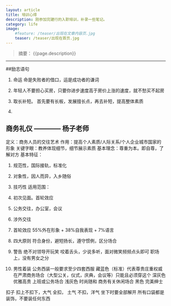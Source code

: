 ```yaml
---
layout: article
title: 培训心得
description: 刚参加完建行的入职培训，补录一些笔记。
category: life
image:
    #feature: /teaser/出现在文章内容页.jpg
    teaser: /teaser/出现在首页.jpg
---
```

>  摘要： {{page.description}}

---

##励志语句

1. 命运
  命是失败者的借口，运是成功者的谦词
  
2. 年轻人不要担心买房，只要你进步速度高于房价上涨的速度，就不愁买不起房

3. 取长补短。
  首先要有长板，发展擅长点，再去补短，提高整体素质

4. 


## 商务礼仪 ———— 杨子老师

定义：商务人员的交往艺术
作用：提高个人素质/人际关系/个人企业城市国家的形象
关键字眼：教养体现细节，细节展示素质
基本理念：尊重为本。即自尊，了解对方
基本特征：
  1. 规范性，国际接轨，标准化
  2. 对象性，因人而异，入乡随俗
  3. 技巧性
适用范围：
  1. 初次见面。首轮效应
  2. 公务交往，办公室，会议
  3. 涉外交往

1. 首轮效应
55%外在形象 + 38%自我表现 + 7%语言

2. 四大原则
符合身份，避短扬长，遵守惯例，区分场合

3. 警告
绝不对领导开玩笑
咬着舌头，少说多听，面对微笑频频点头即可
职场上，没有男女之分

4. 男性着装
公务西装一般要求至少四套西服
藏蓝色（标准）代表尊贵庄重权威 在严肃商务场合（大型公关，仪式，庆典，会议等）只能且必须穿这个
深灰色            优雅高贵       上班或公务场合
浅灰色            时尚随和       商务有关休闲场合
黑色              完美绅士       


扣子
扣上不扣下，大气
全扣， 土气
不扣，洋气
坐下时要全部解开
所有口袋都是装饰，不要装任何东西
